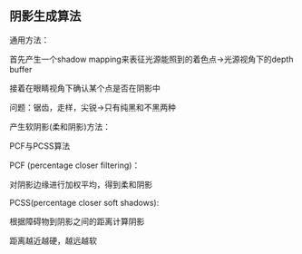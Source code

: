 ## 阴影生成算法

通用方法：

首先产生一个shadow mapping来表征光源能照到的着色点->光源视角下的depth buffer

接着在眼睛视角下确认某个点是否在阴影中

问题：锯齿，走样，尖锐->只有纯黑和不黑两种

产生软阴影(柔和阴影)方法：

PCF与PCSS算法

PCF (percentage closer filtering)：

对阴影边缘进行加权平均，得到柔和阴影

PCSS(percentage closer soft shadows):

根据障碍物到阴影之间的距离计算阴影

距离越近越硬，越远越软